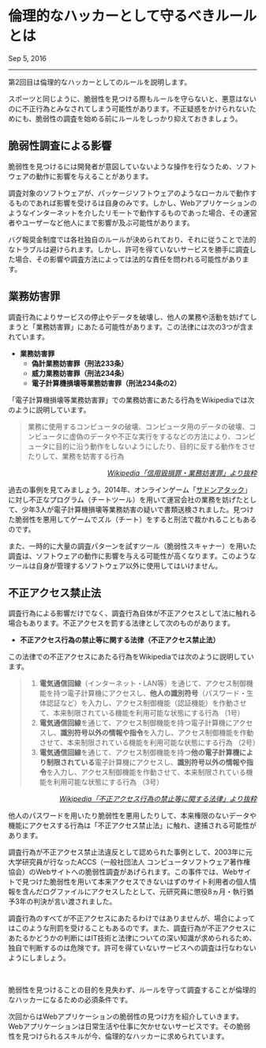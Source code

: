 # 倫理的なハッカーとして守るべきルールとは

<p class="modest" align="left">Sep 5, 2016</p>

---

第2回目は倫理的なハッカーとしてのルールを説明します。

スポーツと同じように、脆弱性を見つける際もルールを守らないと、悪意はないのに不正行為とみなされてしまう可能性があります。不正疑惑をかけられないためにも、脆弱性の調査を始める前にルールをしっかり抑えておきましょう。

## 脆弱性調査による影響

脆弱性を見つけるには開発者が意図していないような操作を行なうため、ソフトウェアの動作に影響を与えることがあります。

調査対象のソフトウェアが、パッケージソフトウェアのようなローカルで動作するものであれば影響を受けるは自身のみです。しかし、Webアプリケーションのようなインターネットを介したリモートで動作するものであった場合、その運営者やユーザーなど他人にまで影響が及ぶ可能性があります。

バグ報奨金制度では各社独自のルールが決められており、それに従うことで法的なトラブルは避けられます。しかし、許可を得ていないサービスを勝手に調査した場合、その影響や調査方法によっては法的な責任を問われる可能性があります。

## 業務妨害罪

調査行為によりサービスの停止やデータを破壊し、他人の業務や活動を妨げてしまうと「業務妨害罪」にあたる可能性があります。この法律には次の3つが含まれています。

* **業務妨害罪**
  * **偽計業務妨害罪（刑法233条）**
  * **威力業務妨害罪（刑法234条）**
  * **電子計算機損壊等業務妨害罪（刑法234条の2）**

「電子計算機損壊等業務妨害罪」での業務妨害にあたる行為をWikipediaでは次のように説明しています。

> 業務に使用するコンピュータの破壊、コンピュータ用のデータの破壊、コンピュータに虚偽のデータや不正な実行をするなどの方法により、コンピュータに目的に沿う動作をしないようにしたり、目的に反する動作をさせたりして、業務を妨害する行為
>
<p align="right"><a href="https://ja.wikipedia.org/wiki/%E4%BF%A1%E7%94%A8%E6%AF%80%E6%90%8D%E7%BD%AA%E3%83%BB%E6%A5%AD%E5%8B%99%E5%A6%A8%E5%AE%B3%E7%BD%AA"><em>Wikipedia「信用毀損罪・業務妨害罪」より抜粋</em></a></p>

過去の事例を見てみましょう。2014年、オンラインゲーム「[サドンアタック](https://web.archive.org/web/20160604011123/https://sa.nexon.co.jp/information/notice.aspx?no=4505)」に対し不正なプログラム（チートツール）を用いて運営会社の業務を妨げたとして、少年3人が電子計算機損壊等業務妨害の疑いで書類送検されました。見つけた脆弱性を悪用してゲームでズル（チート）をすると刑法で裁かれることもあるのです。

また、一時的に大量の調査パターンを試すツール（脆弱性スキャナー）を用いた調査は、ソフトウェアの動作に影響を与える可能性が高くなります。このようなツールは自身が管理するソフトウェア以外に使用してはいけません。

## 不正アクセス禁止法

調査行為による影響だけでなく、調査行為自体が不正アクセスとして法に触れる場合もあります。不正アクセスを罰する法律として次のものがあります。

* **不正アクセス行為の禁止等に関する法律（不正アクセス禁止法）**

この法律での不正アクセスにあたる行為をWikipediaでは次のように説明しています。

> 1. **電気通信回線**（インターネット・LAN等）を通じて、アクセス制御機能を持つ電子計算機にアクセスし、**他人の識別符号**（パスワード・生体認証など）を入力し、アクセス制御機能（認証機能）を作動させて、本来制限されている機能を利用可能な状態にする行為 （1号） 
> 2. **電気通信回線**を通じて、アクセス制御機能を持つ電子計算機にアクセスし、**識別符号以外の情報や指令**を入力し、アクセス制御機能を作動させて、本来制限されている機能を利用可能な状態にする行為 （2号） 
> 3. **電気通信回線**を通じて、アクセス制御機能を持つ**他の電子計算機により制限されている**電子計算機にアクセスし、**識別符号以外の情報や指令**を入力し、アクセス制御機能を作動させて、本来制限されている機能を利用可能な状態にする行為 （3号）
> 
<p align="right"><a href="https://ja.wikipedia.org/wiki/%E4%B8%8D%E6%AD%A3%E3%82%A2%E3%82%AF%E3%82%BB%E3%82%B9%E8%A1%8C%E7%82%BA%E3%81%AE%E7%A6%81%E6%AD%A2%E7%AD%89%E3%81%AB%E9%96%A2%E3%81%99%E3%82%8B%E6%B3%95%E5%BE%8B"><em>Wikipedia「不正アクセス行為の禁止等に関する法律」より抜粋</em></a></p>

他人のパスワードを用いたり脆弱性を悪用したりして、本来権限のないデータや機能にアクセスする行為は「不正アクセス禁止法」に触れ、逮捕される可能性があります。

調査行為が不正アクセス禁止法違反として認められた事例として、2003年に元大学研究員が行なったACCS（一般社団法人 コンピュータソフトウェア著作権協会）のWebサイトへの脆弱性調査があげられます。この事件では、Webサイトで見つけた脆弱性を用いて本来アクセスできないはずのサイト利用者の個人情報を含んだログファイルにアクセスしたとして、元研究員に懲役8ヵ月・執行猶予3年の判決が言い渡されました。

調査行為のすべてが不正アクセスにあたるわけではありませんが、場合によってはこのような刑罰を受けることもあるのです。また、調査行為が不正アクセスにあたるかどうかの判断にはIT技術と法律についての深い知識が求められるため、独自で判断するのは危険です。許可を得ていないサービスへの調査は行なわないようにしましょう。

<br>

脆弱性を見つけることの目的を見失わず、ルールを守って調査することが倫理的なハッカーになるための必須条件です。

次回からはWebアプリケーションの脆弱性の見つけ方を紹介していきます。Webアプリケーションは日常生活や仕事に欠かせないサービスです。その脆弱性を見つけられるスキルが今、倫理的なハッカーに求められています。
